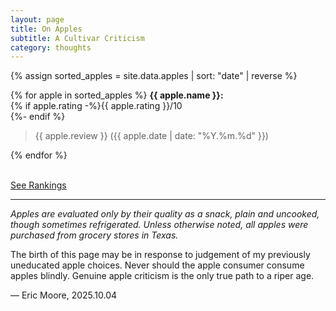 ```yaml
---
layout: page
title: On Apples
subtitle: A Cultivar Criticism
category: thoughts
---
```


{% assign sorted_apples = site.data.apples | sort: "date" | reverse %}

{% for apple in sorted_apples %}
<strong>{{ apple.name }}:</strong><br>
{% if apple.rating -%}{{ apple.rating }}/10<br>{%- endif %}

<blockquote>{{ apple.review }} ({{ apple.date | date: "%Y.%m.%d" }})</blockquote>
{% endfor %}



<br>[See Rankings](/thoughts/apple_rankings.html)  

___

_Apples are evaluated only by their quality as a snack, plain and uncooked, though sometimes refrigerated. Unless otherwise noted, all apples were purchased from grocery stores in Texas._

The birth of this page may be in response to judgement of my previously uneducated apple choices.
Never should the apple consumer consume apples blindly. Genuine apple criticism is the only true path to a riper age. 

&mdash; Eric Moore, 2025.10.04